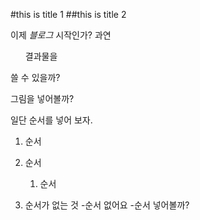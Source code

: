 #this is title 1
##this is title 2

이제 *블로그* 시작인가?
과연 <ul>결과물을</ul> 쓸 수 있을까?

그림을 넣어볼까?

일단 순서를 넣어 보자.

1. 순서
  1. 순서
     1. 순서

1. 순서가 없는 것
  -순서 없어요
  -순서 넣어볼까?
